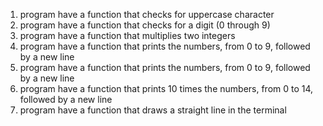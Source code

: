 1) program have a function that checks for uppercase character
2) program have a function that checks for a digit (0 through 9)
3) program have a function that multiplies two integers
4) program have a function that prints the numbers, from 0 to 9, followed by a new line
5) program have a function that prints the numbers, from 0 to 9, followed by a new line
6) program have a function that prints 10 times the numbers, from 0 to 14, followed by a new line
7) program have a function that draws a straight line in the terminal
